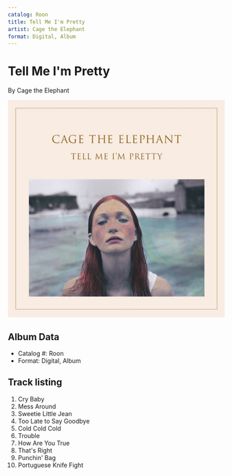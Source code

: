 ```yaml
---
catalog: Roon
title: Tell Me I'm Pretty
artist: Cage the Elephant
format: Digital, Album
---
```


# Tell Me I'm Pretty

By Cage the Elephant

![](../../assets/albumcovers/Cage_the_Elephant-Tell_Me_Im_Pretty.png)

## Album Data

- Catalog #: Roon
- Format: Digital, Album


## Track listing


1. Cry Baby
2. Mess Around
3. Sweetie Little Jean
4. Too Late to Say Goodbye
5. Cold Cold Cold
6. Trouble
7. How Are You True
8. That's Right
9. Punchin' Bag
10. Portuguese Knife Fight

